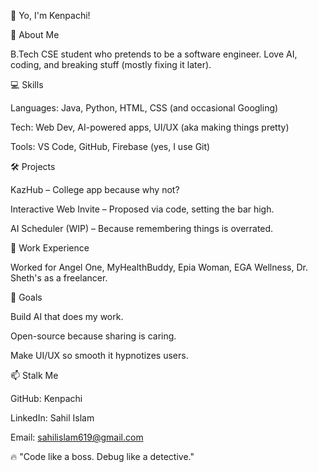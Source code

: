 👋 Yo, I'm Kenpachi!

🚀 About Me

B.Tech CSE student who pretends to be a software engineer. Love AI, coding, and breaking stuff (mostly fixing it later).

💻 Skills

Languages: Java, Python, HTML, CSS (and occasional Googling)

Tech: Web Dev, AI-powered apps, UI/UX (aka making things pretty)

Tools: VS Code, GitHub, Firebase (yes, I use Git)

🛠️ Projects

KazHub – College app because why not?

Interactive Web Invite – Proposed via code, setting the bar high.

AI Scheduler (WIP) – Because remembering things is overrated.

📌 Work Experience

Worked for Angel One, MyHealthBuddy, Epia Woman, EGA Wellness, Dr. Sheth's as a freelancer.

🎯 Goals

Build AI that does my work.

Open-source because sharing is caring.

Make UI/UX so smooth it hypnotizes users.

📫 Stalk Me

GitHub: Kenpachi

LinkedIn: Sahil Islam

Email: sahilislam619@gmail.com

🔥 "Code like a boss. Debug like a detective."

